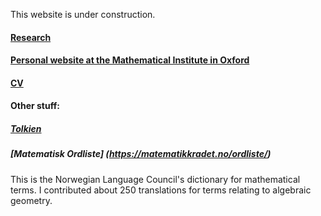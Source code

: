 
This website is under construction.


#### [Research](https://sorengam.github.io/Research)

#### [Personal website at the Mathematical Institute in Oxford](https://www.maths.ox.ac.uk/people/soren.gammelgaard)

#### [CV](https://sorengam.github.io/CV)

#### Other stuff:

##### [Tolkien](https://sorengam.github.io/tolkien)

##### [Matematisk Ordliste] (https://matematikkradet.no/ordliste/)
This is the Norwegian Language Council's dictionary for mathematical terms. I contributed about 250 translations for terms relating to algebraic geometry.

